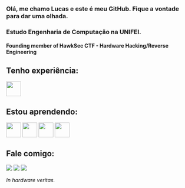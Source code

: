 ### Olá, me chamo Lucas e este é meu GitHub. Fique a vontade para dar uma olhada.
### Estudo Engenharia de Computação na UNIFEI.

#### Founding member of HawkSec CTF - Hardware Hacking/Reverse Engineering

## Tenho experiência:
<a href="www.python.org" target="_blank"><img src="https://cdn.jsdelivr.net/gh/devicons/devicon/icons/python/python-original.svg" width = 40 height = 40 target="_blank"></a>

## Estou aprendendo:
<a href="https://cplusplus.com" target="_blank"><img src="https://cdn.jsdelivr.net/gh/devicons/devicon/icons/c/c-original.svg" width = 40 height = 40 target="_blank"></a>
<a href="https://git-scm.com" target="_blank"><img src="https://cdn.jsdelivr.net/gh/devicons/devicon/icons/git/git-original.svg" width = 40 height = 40 target="_blank"></a>
<a href="https://www.adobe.com/br/products/photoshop.html" target="_blank"><img src="https://cdn.jsdelivr.net/gh/devicons/devicon/icons/photoshop/photoshop-plain.svg" width = 40 height = 40 target="_blank"></a>
<a href="https://www.adobe.com/br/products/premiere.html" target="_blank"><img src="https://cdn.jsdelivr.net/gh/devicons/devicon/icons/premierepro/premierepro-original.svg" width = 40 height = 40 target="_blank"></a>

## Fale comigo:
<div>
<a href="https://instagram.com/lucaslpmoura" target="_blank"><img src="https://img.shields.io/badge/-Instagram-%23E4405F?style=for-the-badge&logo=instagram&logoColor=white" target="_blank"></a>
<a href = "lucaslpmoura@gmail.com"><img src="https://img.shields.io/badge/Gmail-D14836?style=for-the-badge&logo=gmail&logoColor=white" target="_blank"></a>
<a href="https://www.linkedin.com/in/lucas-moura-024804192/" target="_blank"><img src="https://img.shields.io/badge/-LinkedIn-%230077B5?style=for-the-badge&logo=linkedin&logoColor=white" target="_blank"></a>   
</div>

*In hardware veritas.*

